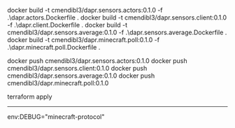 docker build -t cmendibl3/dapr.sensors.actors:0.1.0 -f .\dapr.actors.Dockerfile .
docker build -t cmendibl3/dapr.sensors.client:0.1.0 -f .\dapr.client.Dockerfile .
docker build -t cmendibl3/dapr.sensors.average:0.1.0 -f .\dapr.sensors.average.Dockerfile .
docker build -t cmendibl3/dapr.minecraft.poll:0.1.0 -f .\dapr.minecraft.poll.Dockerfile .


docker push cmendibl3/dapr.sensors.actors:0.1.0
docker push cmendibl3/dapr.sensors.client:0.1.0
docker push cmendibl3/dapr.sensors.average:0.1.0
docker push cmendibl3/dapr.minecraft.poll:0.1.0

terraform apply

---

env:DEBUG="minecraft-protocol"  